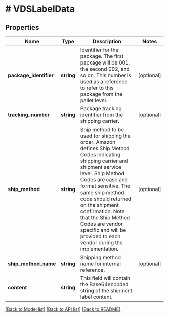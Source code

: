 # # VDSLabelData

## Properties

Name | Type | Description | Notes
------------ | ------------- | ------------- | -------------
**package_identifier** | **string** | Identifier for the package. The first package will be 001, the second 002, and so on. This number is used as a reference to refer to this package from the pallet level. | [optional]
**tracking_number** | **string** | Package tracking identifier from the shipping carrier. | [optional]
**ship_method** | **string** | Ship method to be used for shipping the order. Amazon defines Ship Method Codes indicating shipping carrier and shipment service level. Ship Method Codes are case and format sensitive. The same ship method code should returned on the shipment confirmation. Note that the Ship Method Codes are vendor specific and will be provided to each vendor during the implementation. | [optional]
**ship_method_name** | **string** | Shipping method name for internal reference. | [optional]
**content** | **string** | This field will contain the Base64encoded string of the shipment label content. |

[[Back to Model list]](../../README.md#models) [[Back to API list]](../../README.md#endpoints) [[Back to README]](../../README.md)

